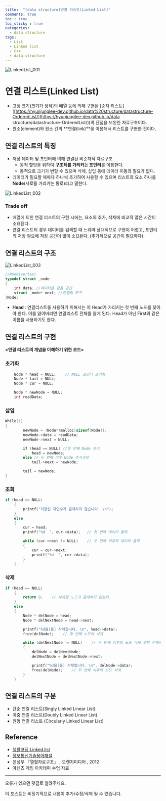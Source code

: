 ```yaml
---
title:  "[data structure]연결 리스트(Linked List)"
comments: true
toc : true
toc_sticky : true
categories:
  - data structure
tags:
  - List
  - Linked list
  - C++
  - data structure
---
```


![LinkedList_001](https://user-images.githubusercontent.com/54986748/72061080-7dbd2180-3318-11ea-90c5-32914a0f5f32.jpg)

# 연결 리스트(Linked List)

- 고정 크기(크기가 정적)의 배열 등에 의해 구현된 [순차 리스트]([https://hyunjunglee-dev.github.io/data%20structure/datastructure-OrderedList/](https://hyunjunglee-dev.github.io/data structure/datastructure-OrderedList/))의 단점을 보완한 자료구조이다.
- 원소(element)와 원소 간의 **연결(link)**을 이용해서 리스트를 구현한 것이다. 



## 연결 리스트의 특징

- 저장 데이터 및 포인터에 의해 연결된 비순차적 자료구조
  - 동적 할당을 위하여 **구조체를 가리키는 포인터**를 이용한다.
  - 동적으로 크기가 변할 수 있으며 삭제, 삽입 등에 데이터 이동의 필요가 없다.
- 데이터가 필요할 때마다 하나씩 추가하여 사용할 수 있으며  리스트의 요소 하나를  **Node**(서로를 가리키는 통로)라고 말한다.

![LinkedList_002](https://user-images.githubusercontent.com/54986748/72063919-1bffb600-331e-11ea-83b6-623a1c04ba0c.jpg)

### Trade off

- 배열에 의한 연결 리스트의 구현 시에는, 요소의 추가, 삭제에 비교적 많은 시간이 소요된다.
- 연결 리스트의 경우 데이터를 검색할 때 느리며 상대적으로 구현이 어렵고, 포인터의 저장 필요에 저장 공간이 많이 소요된다. (추가적으로 공간이 필요하다)



## 연결 리스트의 구조

![LinkedList_003](https://user-images.githubusercontent.com/54986748/72252597-e7a03880-3642-11ea-8094-1f3b2e0e8e3e.png)

```c++
//Node(vertex)
typedef struct _node
{
    int data; //데이터를 담을 공간
    struct _node* next; //연결의 도구
}Node;
```

- **Head** :  연결리스트를 사용하기 위해서는 이 Head가 가리키는 첫 번째 노드를 찾아야 한다. 이를 잃어버리면 연결리스트 전체를 잃게 된다. Head가 아닌 First와 같은 이름을 사용하기도 한다.



## 연결 리스트의 구현

**<연결 리스트의 개념을 이해하기 위한 코드>**

### 초기화

```C++
	Node * head = NULL;    // NULL 포인터 초기화
	Node * tail = NULL;
	Node * cur = NULL;

	Node * newNode = NULL;
	int readData;
```



### 삽입

```C++
While(1)
{
		newNode = (Node*)malloc(sizeof(Node));
		newNode->data = readData;
		newNode->next = NULL;

		if (head == NULL) //첫 번째 Node 추가 
			head = newNode;
		else // 두 번째 이후 Node 추가과정
			tail->next = newNode;

		tail = newNode;
}
```



### 조회

```C++
if (head == NULL)
	{
		printf("저장된 자연수가 존재하지 않습니다. \n");
	}
	else
	{
		cur = head;
		printf("%d  ", cur->data);   // 첫 번째 데이터 출력

		while (cur->next != NULL)    // 두 번째 이후의 데이터 출력
		{
			cur = cur->next;
			printf("%d  ", cur->data);
		}
	}
```



### 삭제

```C++
if (head == NULL)
	{
		return 0;    // 해제할 노드가 존재하지 않는다.
	}
	else
	{
		Node * delNode = head;
		Node * delNextNode = head->next;

		printf("%d을(를) 삭제합니다. \n", head->data);
		free(delNode);    // 첫 번째 노드의 삭제

		while (delNextNode != NULL)    // 두 번째 이후의 노드 삭제 위한 반복문
		{
			delNode = delNextNode;
			delNextNode = delNextNode->next;

			printf("%d을(를) 삭제합니다. \n", delNode->data);
			free(delNode);    // 두 번째 이후의 노드 삭제
		}
	}
```



## 연결 리스트의 구분

- 단순 연결 리스트(Singly Linked Linear List)
- 이중 연결 리스트(Doubly Linked Linear List)
- 원형 연결 리스트 (Circularly Linked Linear List)



## Reference

- [생활코딩 Linked list](https://opentutorials.org/module/1335/8821)
- [정보통신기술용어해설 ](http://www.ktword.co.kr/abbr_view.php?m_temp1=3979)
- 윤성우 『열혈자료구조』 , 오렌지미디어 , 2012
- 아텐츠 게임 아카데미 수업 자료

------

오류가 있으면 댓글로 알려주세요.

이 포스트는 비정기적으로 내용이 추가/수정/삭제 될 수 있습니다.